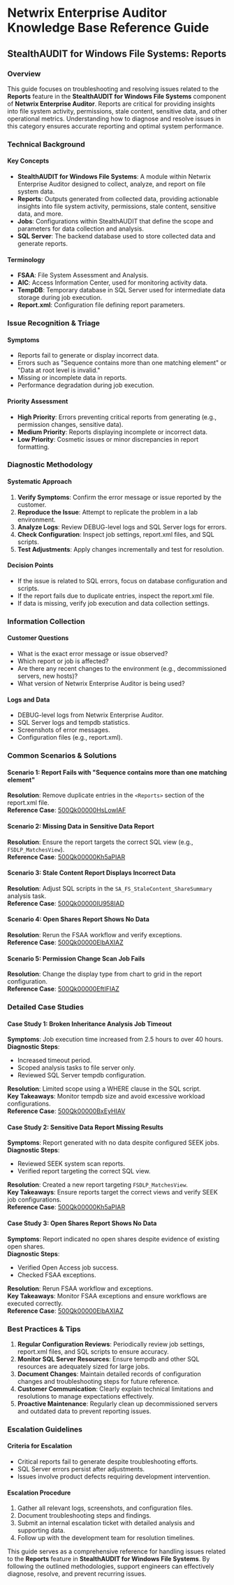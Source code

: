 # Netwrix Enterprise Auditor Knowledge Base Reference Guide  
## StealthAUDIT for Windows File Systems: Reports  

### Overview  
This guide focuses on troubleshooting and resolving issues related to the **Reports** feature in the **StealthAUDIT for Windows File Systems** component of **Netwrix Enterprise Auditor**. Reports are critical for providing insights into file system activity, permissions, stale content, sensitive data, and other operational metrics. Understanding how to diagnose and resolve issues in this category ensures accurate reporting and optimal system performance.  

### Technical Background  
#### Key Concepts  
- **StealthAUDIT for Windows File Systems**: A module within Netwrix Enterprise Auditor designed to collect, analyze, and report on file system data.  
- **Reports**: Outputs generated from collected data, providing actionable insights into file system activity, permissions, stale content, sensitive data, and more.  
- **Jobs**: Configurations within StealthAUDIT that define the scope and parameters for data collection and analysis.  
- **SQL Server**: The backend database used to store collected data and generate reports.  

#### Terminology  
- **FSAA**: File System Assessment and Analysis.  
- **AIC**: Access Information Center, used for monitoring activity data.  
- **TempDB**: Temporary database in SQL Server used for intermediate data storage during job execution.  
- **Report.xml**: Configuration file defining report parameters.  

### Issue Recognition & Triage  
#### Symptoms  
- Reports fail to generate or display incorrect data.  
- Errors such as "Sequence contains more than one matching element" or "Data at root level is invalid."  
- Missing or incomplete data in reports.  
- Performance degradation during job execution.  

#### Priority Assessment  
- **High Priority**: Errors preventing critical reports from generating (e.g., permission changes, sensitive data).  
- **Medium Priority**: Reports displaying incomplete or incorrect data.  
- **Low Priority**: Cosmetic issues or minor discrepancies in report formatting.  

### Diagnostic Methodology  
#### Systematic Approach  
1. **Verify Symptoms**: Confirm the error message or issue reported by the customer.  
2. **Reproduce the Issue**: Attempt to replicate the problem in a lab environment.  
3. **Analyze Logs**: Review DEBUG-level logs and SQL Server logs for errors.  
4. **Check Configuration**: Inspect job settings, report.xml files, and SQL scripts.  
5. **Test Adjustments**: Apply changes incrementally and test for resolution.  

#### Decision Points  
- If the issue is related to SQL errors, focus on database configuration and scripts.  
- If the report fails due to duplicate entries, inspect the report.xml file.  
- If data is missing, verify job execution and data collection settings.  

### Information Collection  
#### Customer Questions  
- What is the exact error message or issue observed?  
- Which report or job is affected?  
- Are there any recent changes to the environment (e.g., decommissioned servers, new hosts)?  
- What version of Netwrix Enterprise Auditor is being used?  

#### Logs and Data  
- DEBUG-level logs from Netwrix Enterprise Auditor.  
- SQL Server logs and tempdb statistics.  
- Screenshots of error messages.  
- Configuration files (e.g., report.xml).  

### Common Scenarios & Solutions  
#### Scenario 1: Report Fails with "Sequence contains more than one matching element"  
**Resolution**: Remove duplicate entries in the `<Reports>` section of the report.xml file.  
**Reference Case**: [500Qk00000HsLowIAF](https://nwxcorp.lightning.force.com/lightning/r/Case/500Qk00000HsLowIAF/view)  

#### Scenario 2: Missing Data in Sensitive Data Report  
**Resolution**: Ensure the report targets the correct SQL view (e.g., `FSDLP_MatchesView`).  
**Reference Case**: [500Qk00000Kh5aPIAR](https://nwxcorp.lightning.force.com/lightning/r/Case/500Qk00000Kh5aPIAR/view)  

#### Scenario 3: Stale Content Report Displays Incorrect Data  
**Resolution**: Adjust SQL scripts in the `SA_FS_StaleContent_ShareSummary` analysis task.  
**Reference Case**: [500Qk00000IU958IAD](https://nwxcorp.lightning.force.com/lightning/r/Case/500Qk00000IU958IAD/view)  

#### Scenario 4: Open Shares Report Shows No Data  
**Resolution**: Rerun the FSAA workflow and verify exceptions.  
**Reference Case**: [500Qk00000ElbAXIAZ](https://nwxcorp.lightning.force.com/lightning/r/Case/500Qk00000ElbAXIAZ/view)  

#### Scenario 5: Permission Change Scan Job Fails  
**Resolution**: Change the display type from chart to grid in the report configuration.  
**Reference Case**: [500Qk00000EftIFIAZ](https://nwxcorp.lightning.force.com/lightning/r/Case/500Qk00000EftIFIAZ/view)  

### Detailed Case Studies  
#### Case Study 1: Broken Inheritance Analysis Job Timeout  
**Symptoms**: Job execution time increased from 2.5 hours to over 40 hours.  
**Diagnostic Steps**:  
- Increased timeout period.  
- Scoped analysis tasks to file server only.  
- Reviewed SQL Server tempdb configuration.  

**Resolution**: Limited scope using a WHERE clause in the SQL script.  
**Key Takeaways**: Monitor tempdb size and avoid excessive workload configurations.  
**Reference Case**: [500Qk00000BxEyHIAV](https://nwxcorp.lightning.force.com/lightning/r/Case/500Qk00000BxEyHIAV/view)  

#### Case Study 2: Sensitive Data Report Missing Results  
**Symptoms**: Report generated with no data despite configured SEEK jobs.  
**Diagnostic Steps**:  
- Reviewed SEEK system scan reports.  
- Verified report targeting the correct SQL view.  

**Resolution**: Created a new report targeting `FSDLP_MatchesView`.  
**Key Takeaways**: Ensure reports target the correct views and verify SEEK job configurations.  
**Reference Case**: [500Qk00000Kh5aPIAR](https://nwxcorp.lightning.force.com/lightning/r/Case/500Qk00000Kh5aPIAR/view)  

#### Case Study 3: Open Shares Report Shows No Data  
**Symptoms**: Report indicated no open shares despite evidence of existing open shares.  
**Diagnostic Steps**:  
- Verified Open Access job success.  
- Checked FSAA exceptions.  

**Resolution**: Rerun FSAA workflow and exceptions.  
**Key Takeaways**: Monitor FSAA exceptions and ensure workflows are executed correctly.  
**Reference Case**: [500Qk00000ElbAXIAZ](https://nwxcorp.lightning.force.com/lightning/r/Case/500Qk00000ElbAXIAZ/view)  

### Best Practices & Tips  
1. **Regular Configuration Reviews**: Periodically review job settings, report.xml files, and SQL scripts to ensure accuracy.  
2. **Monitor SQL Server Resources**: Ensure tempdb and other SQL resources are adequately sized for large jobs.  
3. **Document Changes**: Maintain detailed records of configuration changes and troubleshooting steps for future reference.  
4. **Customer Communication**: Clearly explain technical limitations and resolutions to manage expectations effectively.  
5. **Proactive Maintenance**: Regularly clean up decommissioned servers and outdated data to prevent reporting issues.  

### Escalation Guidelines  
#### Criteria for Escalation  
- Critical reports fail to generate despite troubleshooting efforts.  
- SQL Server errors persist after adjustments.  
- Issues involve product defects requiring development intervention.  

#### Escalation Procedure  
1. Gather all relevant logs, screenshots, and configuration files.  
2. Document troubleshooting steps and findings.  
3. Submit an internal escalation ticket with detailed analysis and supporting data.  
4. Follow up with the development team for resolution timelines.  

This guide serves as a comprehensive reference for handling issues related to the **Reports** feature in **StealthAUDIT for Windows File Systems**. By following the outlined methodologies, support engineers can effectively diagnose, resolve, and prevent recurring issues.